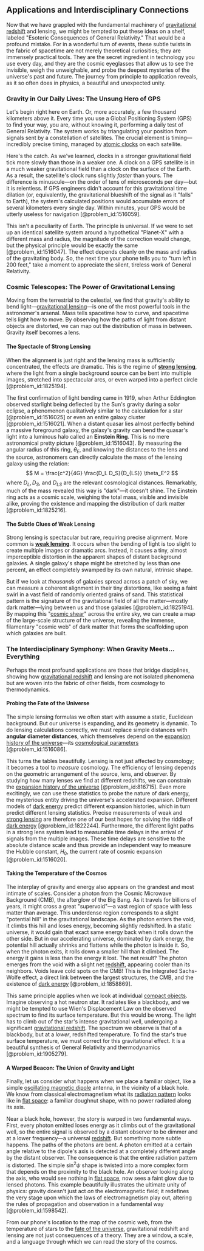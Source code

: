 ## Applications and Interdisciplinary Connections

Now that we have grappled with the fundamental machinery of [gravitational redshift](@article_id:158203) and lensing, we might be tempted to put these ideas on a shelf, labeled "Esoteric Consequences of General Relativity." That would be a profound mistake. For in a wonderful turn of events, these subtle twists in the fabric of spacetime are not merely theoretical curiosities; they are immensely practical tools. They are the secret ingredient in technology you use every day, and they are the cosmic eyeglasses that allow us to see the invisible, weigh the unweighable, and probe the deepest mysteries of the universe's past and future. The journey from principle to application reveals, as it so often does in physics, a beautiful and unexpected unity.

### Gravity in Our Daily Lives: The Unsung Hero of GPS

Let's begin right here on Earth. Or, more accurately, a few thousand kilometers above it. Every time you use a Global Positioning System (GPS) to find your way, you are, without knowing it, performing a daily test of General Relativity. The system works by triangulating your position from signals sent by a constellation of satellites. The crucial element is timing—incredibly precise timing, managed by [atomic clocks](@article_id:147355) on each satellite.

Here's the catch. As we've learned, clocks in a stronger gravitational field tick more slowly than those in a weaker one. A clock on a GPS satellite is in a much weaker gravitational field than a clock on the surface of the Earth. As a result, the satellite's clock runs slightly *faster* than yours. The difference is minuscule—on the order of tens of microseconds per day—but it is relentless. If GPS engineers didn't account for this gravitational time dilation (or, equivalently, the gravitational blueshift of the signal as it "falls" to Earth), the system's calculated positions would accumulate errors of several kilometers every single day. Within minutes, your GPS would be utterly useless for navigation [@problem_id:1516059].

This isn't a peculiarity of Earth. The principle is universal. If we were to set up an identical satellite system around a hypothetical "Planet-X" with a different mass and radius, the magnitude of the correction would change, but the physical principle would be exactly the same [@problem_id:1516047]. The effect depends cleanly on the mass and radius of the gravitating body. So, the next time your phone tells you to "turn left in 200 feet," take a moment to appreciate the silent, tireless work of General Relativity.

### Cosmic Telescopes: The Power of Gravitational Lensing

Moving from the terrestrial to the celestial, we find that gravity's ability to bend light—[gravitational lensing](@article_id:158506)—is one of the most powerful tools in the astronomer's arsenal. Mass tells spacetime how to curve, and spacetime tells light how to move. By observing how the paths of light from distant objects are distorted, we can map out the distribution of mass in between. Gravity itself becomes a lens.

#### The Spectacle of Strong Lensing

When the alignment is just right and the lensing mass is sufficiently concentrated, the effects are dramatic. This is the regime of **[strong lensing](@article_id:161242)**, where the light from a single background source can be bent into multiple images, stretched into spectacular arcs, or even warped into a perfect circle [@problem_id:1825194].

The first confirmation of light bending came in 1919, when Arthur Eddington observed starlight being deflected by the Sun's gravity during a solar eclipse, a phenomenon qualitatively similar to the calculation for a star [@problem_id:1516025] or even an entire galaxy cluster [@problem_id:1516021]. When a distant quasar lies almost perfectly behind a massive foreground galaxy, the galaxy's gravity can bend the quasar's light into a luminous halo called an **Einstein Ring**. This is no mere astronomical pretty picture [@problem_id:1516043]. By measuring the angular radius of this ring, $\theta_E$, and knowing the distances to the lens and the source, astronomers can directly calculate the mass of the lensing galaxy using the relation:
$$
M = \frac{c^2}{4G} \frac{D_L D_S}{D_{LS}} \theta_E^2
$$
where $D_L, D_S,$ and $D_{LS}$ are the relevant cosmological distances. Remarkably, much of the mass revealed this way is "dark"—it doesn't shine. The Einstein ring acts as a cosmic scale, weighing the total mass, visible and invisible alike, proving the existence and mapping the distribution of dark matter [@problem_id:1825216].

#### The Subtle Clues of Weak Lensing

Strong lensing is spectacular but rare, requiring precise alignment. More common is **[weak lensing](@article_id:157974)**. It occurs when the bending of light is too slight to create multiple images or dramatic arcs. Instead, it causes a tiny, almost imperceptible distortion in the apparent shapes of distant background galaxies. A single galaxy's shape might be stretched by less than one percent, an effect completely swamped by its own natural, intrinsic shape.

But if we look at *thousands* of galaxies spread across a patch of sky, we can measure a coherent alignment in their tiny distortions, like seeing a faint swirl in a vast field of randomly oriented grains of sand. This statistical pattern is the signature of the gravitational field of all the matter—mostly dark matter—lying between us and those galaxies [@problem_id:1825194]. By mapping this "[cosmic shear](@article_id:157359)" across the entire sky, we can create a map of the large-scale structure of the universe, revealing the immense, filamentary "cosmic web" of dark matter that forms the scaffolding upon which galaxies are built.

### The Interdisciplinary Symphony: When Gravity Meets... Everything

Perhaps the most profound applications are those that bridge disciplines, showing how [gravitational redshift](@article_id:158203) and lensing are not isolated phenomena but are woven into the fabric of other fields, from cosmology to thermodynamics.

#### Probing the Fate of the Universe

The simple lensing formulas we often start with assume a static, Euclidean background. But our universe is expanding, and its geometry is dynamic. To do lensing calculations correctly, we must replace simple distances with **angular diameter distances**, which themselves depend on the [expansion history of the universe](@article_id:161532)—its [cosmological parameters](@article_id:160844) [@problem_id:1516086].

This turns the tables beautifully. Lensing is not just affected by cosmology; it becomes a tool to *measure* cosmology. The efficiency of lensing depends on the geometric arrangement of the source, lens, and observer. By studying how many lenses we find at different redshifts, we can constrain the [expansion history of the universe](@article_id:161532) [@problem_id:816715]. Even more excitingly, we can use these statistics to probe the nature of dark energy, the mysterious entity driving the universe's accelerated expansion. Different models of [dark energy](@article_id:160629) predict different expansion histories, which in turn predict different lensing statistics. Precise measurements of weak and [strong lensing](@article_id:161242) are therefore one of our best hopes for solving the riddle of [dark energy](@article_id:160629) [@problem_id:1822244]. Furthermore, the different light paths in a strong lens system lead to measurable time delays in the arrival of signals from the multiple images. These time delays are sensitive to the absolute distance scale and thus provide an independent way to measure the Hubble constant, $H_0$, the current rate of cosmic expansion [@problem_id:1516020].

#### Taking the Temperature of the Cosmos

The interplay of gravity and energy also appears on the grandest and most intimate of scales. Consider a photon from the Cosmic Microwave Background (CMB), the afterglow of the Big Bang. As it travels for billions of years, it might cross a great "supervoid"—a vast region of space with less matter than average. This underdense region corresponds to a slight "potential hill" in the gravitational landscape. As the photon enters the void, it climbs this hill and loses energy, becoming slightly redshifted. In a static universe, it would gain that exact same energy back when it rolls down the other side. But in our accelerating universe, dominated by dark energy, the potential hill actually shrinks and flattens while the photon is inside it. So, when the photon exits, it rolls down a smaller hill than it climbed. The energy it gains is less than the energy it lost. The net result? The photon emerges from the void with a slight net [redshift](@article_id:159451), appearing cooler than its neighbors. Voids leave cold spots on the CMB! This is the Integrated Sachs-Wolfe effect, a direct link between the largest structures, the CMB, and the existence of [dark energy](@article_id:160629) [@problem_id:1858869].

This same principle applies when we look at individual [compact objects](@article_id:157117). Imagine observing a hot neutron star. It radiates like a blackbody, and we might be tempted to use Wien's Displacement Law on the observed spectrum to find its surface temperature. But this would be wrong. The light has to climb out of the star's intense gravitational well, undergoing a significant [gravitational redshift](@article_id:158203). The spectrum we observe is that of a blackbody, but at a *lower*, redshifted temperature. To find the star's true surface temperature, we must correct for this gravitational effect. It is a beautiful synthesis of General Relativity and thermodynamics [@problem_id:1905279].

#### A Warped Beacon: The Union of Gravity and Light

Finally, let us consider what happens when we place a familiar object, like a simple [oscillating magnetic dipole](@article_id:276257) antenna, in the vicinity of a black hole. We know from classical electromagnetism what its [radiation pattern](@article_id:261283) looks like in [flat space](@article_id:204124): a familiar doughnut shape, with no power radiated along its axis.

Near a black hole, however, the story is warped in two fundamental ways. First, every photon emitted loses energy as it climbs out of the gravitational well, so the entire signal is observed by a distant observer to be dimmer and at a lower frequency—a universal [redshift](@article_id:159451). But something more subtle happens. The paths of the photons are bent. A photon emitted at a certain angle relative to the dipole's axis is detected at a completely different angle by the distant observer. The consequence is that the entire radiation pattern is distorted. The simple $\sin^2\psi$ shape is twisted into a more complex form that depends on the proximity to the black hole. An observer looking along the axis, who would see nothing in [flat space](@article_id:204124), now sees a faint glow due to lensed photons. This example beautifully illustrates the ultimate unity of physics: gravity doesn't just act *on* the electromagnetic field; it redefines the very stage upon which the laws of electromagnetism play out, altering the rules of propagation and observation in a fundamental way [@problem_id:1598542].

From our phone's location to the map of the cosmic web, from the temperature of stars to the [fate of the universe](@article_id:158881), gravitational redshift and lensing are not just consequences of a theory. They are a window, a scale, and a language through which we can read the story of the cosmos.